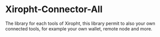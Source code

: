 # Xiropht-Connector-All
The library for each tools of Xiropht, this library permit to also your own connected tools, for example your own wallet, remote node and more.
